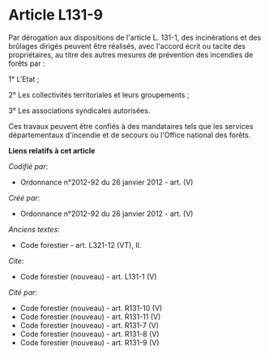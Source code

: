 # Article L131-9

Par dérogation aux dispositions de l'article L. 131-1, des incinérations et des brûlages dirigés peuvent être réalisés, avec
l'accord écrit ou tacite des propriétaires, au titre des autres mesures de prévention des incendies de forêts par :

1° L'Etat ;

2° Les collectivités territoriales et leurs groupements ;

3° Les associations syndicales autorisées.

Ces travaux peuvent être confiés à des mandataires tels que les services départementaux d'incendie et de secours ou l'Office
national des forêts.

**Liens relatifs à cet article**

_Codifié par_:

  - Ordonnance n°2012-92 du 26 janvier 2012 - art. (V)

_Créé par_:

  - Ordonnance n°2012-92 du 26 janvier 2012 - art. (V)

_Anciens textes_:

  - Code forestier - art. L321-12 (VT), II.

_Cite_:

  - Code forestier (nouveau) - art. L131-1 (V)

_Cité par_:

  - Code forestier (nouveau) - art. R131-10 (V)
  - Code forestier (nouveau) - art. R131-11 (V)
  - Code forestier (nouveau) - art. R131-7 (V)
  - Code forestier (nouveau) - art. R131-8 (V)
  - Code forestier (nouveau) - art. R131-9 (V)
